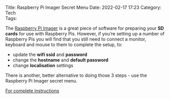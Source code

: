 Title: Raspberry Pi Imager Secret Menu
Date: 2022-02-17 17:23
Category: Tech	
Tags: 

The [Raspberry Pi Imager](https://www.raspberrypi.org/software) is a great piece of software for preparing your **SD cards** for use with Raspberry Pis. However, if you’re setting up a number of Raspberry Pis you will find that you still need to connect a monitor, keyboard and mouse to them to complete the setup, to:

-   update the **wifi ssid** and **password**
-   change the **hostname** and **default password**
-   change **localisation** settings

There is another, better alternative to doing those 3 steps - use the Raspberry Pi Imager secret menu.

[For complete instructions](http://www.clustered-pi.com/blog/raspberry-pi-imager-secret-menu.html)